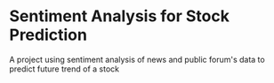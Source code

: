 # Sentiment Analysis for Stock Prediction
A project using sentiment analysis of news and public forum's data to predict future trend of a stock

